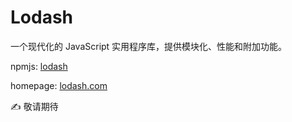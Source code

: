 # Lodash

一个现代化的 JavaScript 实用程序库，提供模块化、性能和附加功能。

npmjs: [lodash](https://www.npmjs.com/package/lodash)

homepage: [lodash.com](https://lodash.com/)

✍ 敬请期待
